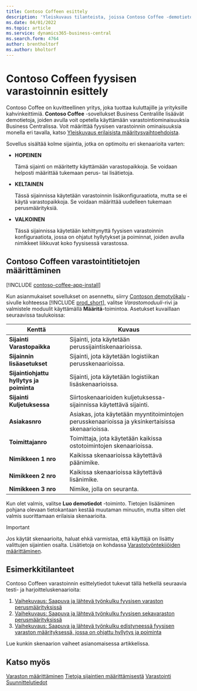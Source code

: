 ```yaml
---
title: Contoso Coffeen esittely
description: 'Yleiskuvaus tilanteista, joissa Contoso Coffee -demotietojen avulla opit käyttämään Business Centralin varastointiominaisuuksia.'
ms.date: 04/01/2022
ms.topic: article
ms.service: dynamics365-business-central
ms.search.form: 4764
author: brentholtorf
ms.author: bholtorf
---
```


# <a name="introduction-to-contoso-coffee-warehousing"></a>Contoso Coffeen fyysisen varastoinnin esittely

Contoso Coffee on kuvitteellinen yritys, joka tuottaa kuluttajille ja yrityksille kahvinkeittimiä. **Contoso Coffee** -sovellukset Business Centralille lisäävät demotietoja, joiden avulla voit opetella käyttämään varastointiominaisuuksia Business Centralissa. Voit määrittää fyysisen varastoinnin ominaisuuksia monella eri tavalla, katso [Yleiskuvaus erilaisista määritysvaihtoehdoista](../../design-details-warehouse-management.md#overview-of-different-configuration-options).

Sovellus sisältää kolme sijaintia, jotka on optimoitu eri skenaarioita varten:

- **HOPEINEN**  

  Tämä sijainti on määritetty käyttämään varastopaikkoja. Se voidaan helposti määrittää tukemaan perus- tai lisätietoja. 

- **KELTAINEN**  

  Tässä sijainnissa käytetään varastoinnin lisäkonfiguraatiota, mutta se ei käytä varastopaikkoja. Se voidaan määrittää uudelleen tukemaan perusmäärityksiä.

- **VALKOINEN**  

  Tässä sijainnissa käytetään kehittynyttä fyysisen varastoinnin konfiguraatiota, jossa on ohjatut hyllytykset ja poiminnat, joiden avulla nimikkeet liikkuvat koko fyysisessä varastossa.

## <a name="set-up-contoso-coffee-warehousing-data"></a>Contoso Coffeen varastointitietojen määrittäminen

[!INCLUDE [contoso-coffee-app-install](../../includes/contoso-coffee-app-install.md)]

Kun asianmukaiset sovellukset on asennettu, siirry [Contoson demotyökalu](https://businesscentral.dynamics.com/?page=5194) -sivulle kohteessa [!INCLUDE [prod_short](../../includes/prod_short.md)], valitse *Varastomoduuli*-rivi ja valmistele moduulit käyttämällä **Määritä**-toimintoa. Asetukset kuvaillaan seuraavissa taulukoissa:  

|Kenttä  |Kuvaus  |
|---------|---------|
|**Sijainti Varastopaikka**  |Sijainti, jota käytetään perussijaintiskenaarioissa.|
|**Sijainnin lisäasetukset**  |Sijainti, jota käytetään logistiikan perusskenaarioissa.|
|**Sijaintiohjattu hyllytys ja poiminta**  |Sijainti, jota käytetään logistiikan lisäskenaarioissa.|
|**Sijainti Kuljetuksessa**  |Siirtoskenaarioiden kuljetuksessa-sijainnissa käytettävä sijainti.|
|**Asiakasnro**  |Asiakas, jota käytetään myyntitoimintojen perusskenaarioissa ja yksinkertaisissa skenaarioissa.|
|**Toimittajanro**  |Toimittaja, jota käytetään kaikissa ostotoimintojen skenaarioissa.|
|**Nimikkeen 1 nro**  |Kaikissa skenaarioissa käytettävä päänimike.|
|**Nimikkeen 2 nro**  |Kaikissa skenaarioissa käytettävä lisänimike.|
|**Nimikkeen 3 nro**  |Nimike, jolla on seuranta.|

Kun olet valmis, valitse **Luo demotiedot** -toiminto. Tietojen lisääminen pohjana olevaan tietokantaan kestää muutaman minuutin, mutta sitten olet valmis suorittamaan erilaisia skenaarioita.  

> [!IMPORTANT]
> Jos käytät skenaarioita, haluat ehkä varmistaa, että käyttäjä on lisätty valittujen sijaintien osalta. Lisätietoja on kohdassa [Varastotyöntekijöiden määrittäminen](../../warehouse-how-to-set-up-warehouse-employees.md).

## <a name="scenarios"></a>Esimerkkitilanteet

Contoso Coffeen varastoinnin esittelytiedot tukevat tällä hetkellä seuraavia testi- ja harjoitteluskenaarioita:

1.  [Vaihekuvaus: Saapuva ja lähtevä työnkulku fyysisen varaston perusmäärityksissä](warehouse-basic-flow-putaway-pick.md)
2.  [Vaihekuvaus: Saapuva ja lähtevä työnkulku fyysisen sekavaraston perusmäärityksissä](warehouse-mixed-flow-receive-pick-ship.md)
3.  [Vaihekuvaus: Saapuva ja lähtevä työnkulku edistyneessä fyysisen varaston määrityksessä, jossa on ohjattu hyllytys ja poiminta](warehouse-directed-flow.md)

Lue kunkin skenaarion vaiheet asianomaisessa artikkelissa.  

## <a name="see-also"></a>Katso myös

[Varaston määrittäminen](../../inventory-setup-inventory.md) 
[Tietoja sijaintien määrittämisestä](../../inventory-how-setup-locations.md) 
[Varastointi](../../warehouse-manage-warehouse.md) 
[Suunnittelutiedot](../../design-details-warehouse-overview.md) 
